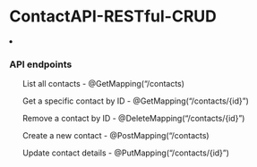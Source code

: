 # ContactAPI-RESTful-CRUD

<p><li><h3>API endpoints</h3>
<ul>List all contacts - @GetMapping(“/contacts)</ul>
<ul>Get a specific contact by ID - @GetMapping(“/contacts/{id}”)</ul>
<ul>Remove a contact by ID - @DeleteMapping(“/contacts/{id}”)</ul>
<ul>Create a new contact - @PostMapping(“/contacts)</ul>
<ul>Update contact details - @PutMapping(“/contacts/{id}”)</ul>
</li></p>

